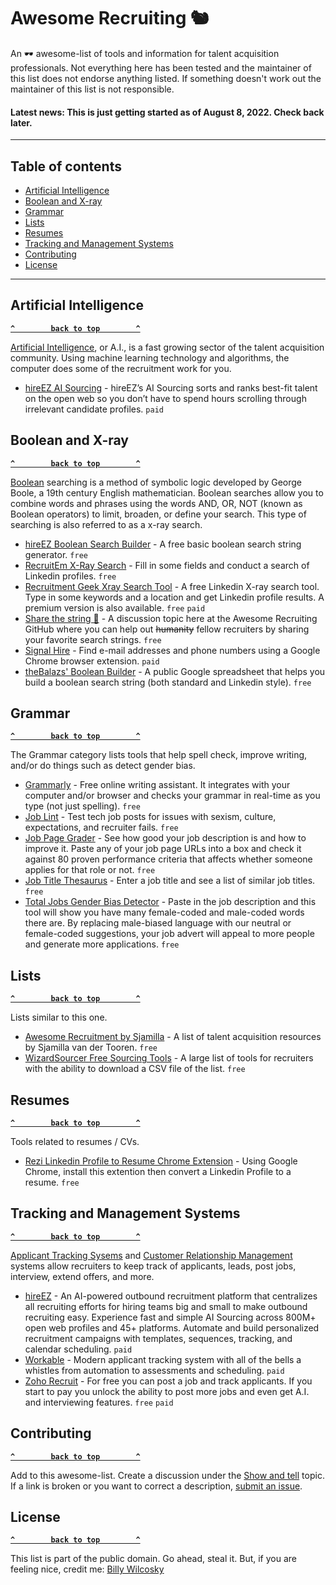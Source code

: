 # Awesome Recruiting 🐿
An 🕶 awesome-list of tools and information for talent acquisition professionals. Not everything here has been tested and the maintainer of this list does not endorse anything listed. If something doesn't work out the maintainer of this list is not responsible.

#### Latest news: This is just getting started as of August 8, 2022. Check back later.

--------------------

## Table of contents

- [Artificial Intelligence](#artificial-intelligence)
- [Boolean and X-ray](#boolean-and-x-ray)
- [Grammar](#grammar)
- [Lists](#lists)
- [Resumes](#resumes)
- [Tracking and Management Systems](#tracking-and-management-systems)
- [Contributing](#contributing)
- [License](#license)

--------------------

## Artificial Intelligence

**[`^        back to top        ^`](#)**

[Artificial Intelligence](https://en.wikipedia.org/wiki/Artificial_intelligence), or A.I., is a fast growing sector of the talent acquisition community. Using machine learning technology and algorithms, the computer does some of the recruitment work for you.

- [hireEZ AI Sourcing](https://hireez.com/solutions/ai-sourcing/) - hireEZ’s AI Sourcing sorts and ranks best-fit talent on the open web so you don’t have to spend hours scrolling through irrelevant candidate profiles. `paid`

## Boolean and X-ray

**[`^        back to top        ^`](#)**

[Boolean](https://en.wikipedia.org/wiki/Boolean_expression) searching is a method of symbolic logic developed by George Boole, a 19th century English mathematician. Boolean searches allow you to combine words and phrases using the words AND, OR, NOT (known as Boolean operators) to limit, broaden, or define your search. This type of searching is also referred to as a x-ray search.

- [hireEZ Boolean Search Builder](https://hireez.com/solutions/boolean-builder/) - A free basic boolean search string generator. `free`
- [RecruitEm X-Ray Search](https://recruitin.net) - Fill in some fields and conduct a search of Linkedin profiles. `free`
- [Recruitment Geek Xray Search Tool](https://recruitmentgeek.com/tools/linkedin) - A free Linkedin X-ray search tool. Type in some keywords and a location and get Linkedin profile results. A premium version is also available. `free` `paid`
- [Share the string 🧶](https://github.com/zerosonesfun/awesome-recruiting/discussions/2) - A discussion topic here at the Awesome Recruiting GitHub where you can help out ~~humanity~~ fellow recruiters by sharing your favorite search strings. `free`
- [Signal Hire](https://www.signalhire.com) - Find e-mail addresses and phone numbers using a Google Chrome browser extension. `paid`
- [theBalazs' Boolean Builder](https://docs.google.com/spreadsheets/d/1v27Oybrv9H5sn3MMD76clLp2B4mwhA7OtUkfQzlNu8w/edit#gid=413477126) - A public Google spreadsheet that helps you build a boolean search string (both standard and Linkedin style). `free`

## Grammar

**[`^        back to top        ^`](#)**

The Grammar category lists tools that help spell check, improve writing, and/or do things such as detect gender bias.

- [Grammarly](https://www.grammarly.com/) - Free online writing assistant. It integrates with your computer and/or browser and checks your grammar in real-time as you type (not just spelling). `free`
- [Job Lint](https://joblint.org/) - Test tech job posts for issues with sexism, culture, expectations, and recruiter fails. `free`
- [Job Page Grader](https://jobpagegrader.com/) - See how good your job description is and how to improve it. Paste any of your job page URLs into a box and check it against 80 proven performance criteria that affects whether someone applies for that role or not. `free`
- [Job Title Thesaurus](https://www.enlightenjobs.com/job-titles.php) - Enter a job title and see a list of similar job titles. `free`
- [Total Jobs Gender Bias Detector](https://www.totaljobs.com/insidejob/gender-bias-decoder/) - Paste in the job description and this tool will show you have many female-coded and male-coded words there are. By replacing male-biased language with our neutral or female-coded suggestions, your job advert will appeal to more people and generate more applications. `free`

## Lists

**[`^        back to top        ^`](#)**

Lists similar to this one.

- [Awesome Recruitment by Sjamilla](https://github.com/Sjamilla/awesome-recruitment) - A list of talent acquisition resources by Sjamilla van der Tooren. `free`
- [WizardSourcer Free Sourcing Tools](https://wizardsourcer.com/tools/) - A large list of tools for recruiters with the ability to download a CSV file of the list. `free`

## Resumes

**[`^        back to top        ^`](#)**

Tools related to resumes / CVs.

- [Rezi Linkedin Profile to Resume Chrome Extension](https://chrome.google.com/webstore/detail/profile-to-resume-reziai/delakdmnpanaclafnplfomddhlhlcloe) - Using Google Chrome, install this extention then convert a Linkedin Profile to a resume. `free`


## Tracking and Management Systems

**[`^        back to top        ^`](#)**

[Applicant Tracking Sysems](https://en.wikipedia.org/wiki/Applicant_tracking_system) and [Customer Relationship Management](https://en.wikipedia.org/wiki/Customer_relationship_management) systems allow recruiters to keep track of applicants, leads, post jobs, interview, extend offers, and more.

- [hireEZ](https://hireez.com/why-hireez/) - An AI-powered outbound recruitment platform that centralizes all recruiting efforts for hiring teams big and small to make outbound recruiting easy. Experience fast and simple AI Sourcing across 800M+ open web profiles and 45+ platforms. Automate and build personalized recruitment campaigns with templates, sequences, tracking, and calendar scheduling.  `paid`
- [Workable](https://www.workable.com/) - Modern applicant tracking system with all of the bells a whistles from automation to assessments and scheduling. `paid`
- [Zoho Recruit](https://www.zoho.com/recruit/) - For free you can post a job and track applicants. If you start to pay you unlock the ability to post more jobs and even get A.I. and interviewing features. `free` `paid`

## Contributing

**[`^        back to top        ^`](#)**

Add to this awesome-list. Create a discussion under the [Show and tell](https://github.com/zerosonesfun/awesome-recruiting/discussions/categories/show-and-tell) topic. If a link is broken or you want to correct a description, [submit an issue](https://github.com/zerosonesfun/awesome-recruiting/issues).

## License

**[`^        back to top        ^`](#)**

This list is part of the public domain. Go ahead, steal it. But, if you are feeling nice, credit me: [Billy Wilcosky](https://wilcosky.com)
